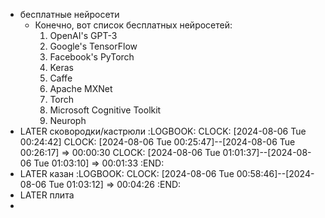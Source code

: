- бесплатные нейросети
	- Конечно, вот список бесплатных нейросетей:
	  1. OpenAI's GPT-3
	  2. Google's TensorFlow 
	  3. Facebook's PyTorch 
	  4. Keras 
	  5. Caffe 
	  6. Apache MXNet 
	  7. Torch
	  8. Microsoft Cognitive Toolkit 
	  9. Neuroph
- LATER сковородки/кастрюли
  :LOGBOOK:
  CLOCK: [2024-08-06 Tue 00:24:42]
  CLOCK: [2024-08-06 Tue 00:25:47]--[2024-08-06 Tue 00:26:17] =>  00:00:30
  CLOCK: [2024-08-06 Tue 01:01:37]--[2024-08-06 Tue 01:03:10] =>  00:01:33
  :END:
- LATER казан
  :LOGBOOK:
  CLOCK: [2024-08-06 Tue 00:58:46]--[2024-08-06 Tue 01:03:12] =>  00:04:26
  :END:
- LATER плита
-